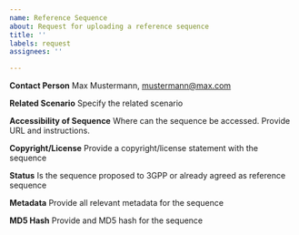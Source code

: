 ```yaml
---
name: Reference Sequence
about: Request for uploading a reference sequence
title: ''
labels: request
assignees: ''

---
```


**Contact Person**
Max Mustermann, <mustermann@max.com>

**Related Scenario**
Specify the related scenario

**Accessibility of Sequence**
Where can the sequence be accessed. Provide URL and instructions.

**Copyright/License**
Provide a copyright/license statement with the sequence

**Status**
Is the sequence proposed to 3GPP or already agreed as reference sequence

**Metadata**
Provide all relevant metadata for the sequence

**MD5 Hash**
Provide and MD5 hash for the sequence
